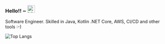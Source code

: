 ### Hello!! ~ <img src="https://user-images.githubusercontent.com/1303154/88677602-1635ba80-d120-11ea-84d8-d263ba5fc3c0.gif" width="24px" alt="hi">


Software Engineer. Skilled in Java, Kotlin .NET Core, AWS, CI/CD and other tools :-)

![Top Langs](https://github-readme-stats.vercel.app/api/top-langs/?username=pedronvasconcelos&layout=compact&hide=css,hxxtml)
 


